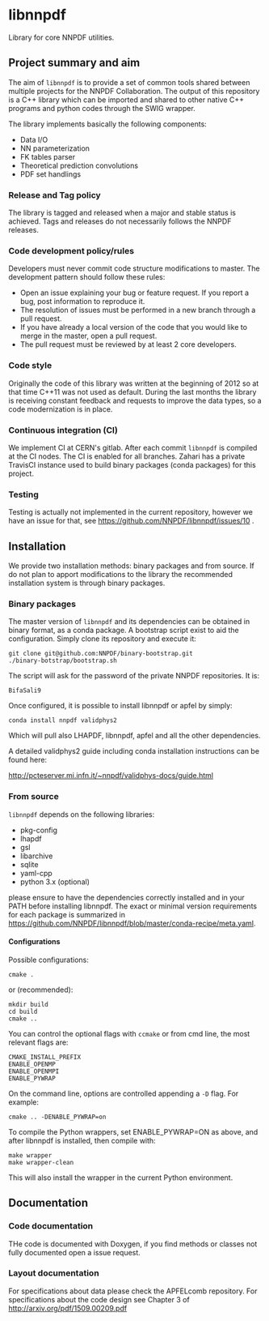 # libnnpdf
Library for core NNPDF utilities.

## Project summary and aim

The aim of `libnnpdf` is to provide a set of common tools shared between multiple
projects for the NNPDF Collaboration. The output of this repository is a C++ library
which can be imported and shared to other native C++ programs and python codes through
the SWIG wrapper. 

The library implements basically the following components:
- Data I/O
- NN parameterization
- FK tables parser
- Theoretical prediction convolutions
- PDF set handlings

### Release and Tag policy

The library is tagged and released when a major and stable status is achieved. 
Tags and releases do not necessarily follows the NNPDF releases.

### Code development policy/rules

Developers must never commit code structure modifications to master. The development pattern should follow these rules:
- Open an issue explaining your bug or feature request. If you report a bug, post information to reproduce it.
- The resolution of issues must be performed in a new branch through a pull request.
- If you have already a local version of the code that you would like to merge in the master, open a pull request.
- The pull request must be reviewed by at least 2 core developers.

### Code style

Originally the code of this library was written at the beginning of 2012 so at that time C++11 was not used as default. 
During the last months the library is receiving constant feedback and requests to improve the data types, so a code modernization is in place.

### Continuous integration (CI)

We implement CI at CERN's gitlab. After each commit `libnnpdf` is compiled at the CI nodes. The CI is enabled for all branches.
Zahari has a private TravisCI instance used to build binary packages (conda packages) for this project.

### Testing

Testing is actually not implemented in the current repository, however we have an issue for that, see https://github.com/NNPDF/libnnpdf/issues/10 .

## Installation

We provide two installation methods: binary packages and from source.
If do not plan to apport modifications to the library the recommended installation system is through binary packages.

### Binary packages

The master version of `libnnpdf` and its dependencies can be obtained in binary format, as a conda package. A bootstrap script exist to aid the configuration. Simply clone its repository and execute it:
```Shell
git clone git@github.com:NNPDF/binary-bootstrap.git
./binary-botstrap/bootstrap.sh
```
The script will ask for the password of the private NNPDF repositories. It is:
```
BifaSali9
```
Once configured, it is possible to install libnnpdf or apfel by simply:
```Shell
conda install nnpdf validphys2
```

Which will pull also LHAPDF, libnnpdf, apfel and all the other dependencies.

A detailed validphys2 guide including conda installation instructions can be found here:

http://pcteserver.mi.infn.it/~nnpdf/validphys-docs/guide.html

### From source

`libnnpdf` depends on the following libraries:

- pkg-config
- lhapdf
- gsl
- libarchive
- sqlite
- yaml-cpp
- python 3.x (optional)

please ensure to have the dependencies correctly installed and in your PATH before installing libnnpdf.
The exact or minimal version requirements for each package is summarized in https://github.com/NNPDF/libnnpdf/blob/master/conda-recipe/meta.yaml.

#### Configurations

Possible configurations:

```Shell
cmake .

```
or (recommended):

```Shell
mkdir build
cd build
cmake ..

```
You can control the optional flags with `ccmake` or from cmd line, the most relevant flags are:

```Shell
CMAKE_INSTALL_PREFIX
ENABLE_OPENMP
ENABLE_OPENMPI
ENABLE_PYWRAP
```

On the command line, options are controlled appending a `-D` flag. For
example:

```
cmake .. -DENABLE_PYWRAP=on
```

To compile the Python wrappers, set ENABLE_PYWRAP=ON as above, and
after libnnpdf is installed, then compile with:

```Shell
make wrapper
make wrapper-clean
```

This will also install the wrapper in the current Python environment.

## Documentation

### Code documentation

THe code is documented with Doxygen, if you find methods or classes not fully documented open a issue request.

### Layout documentation

For specifications about data please check the APFELcomb repository.
For specifications about the code design see Chapter 3 of http://arxiv.org/pdf/1509.00209.pdf
